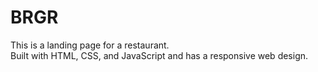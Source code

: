 # BRGR
This is a landing page for a restaurant. <br />
Built with HTML, CSS, and JavaScript and has a responsive web design. 
